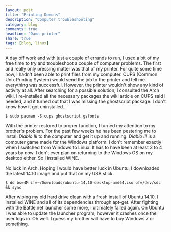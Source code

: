 ```yaml
---
layout: post
title: "Printing Demons"
description: "Computer troubleshooting"
category: blog
comments: true
headline: "Damn printer"
share: true
tags: [blog, linux]
---
```

A day off work and with just a couple of errands to run, I used a bit of my free time to try and troubleshoot a couple of computer problems.  The first and really only pressing matter was that of my printer.  For quite some time now, I hadn't been able to print files from my computer.  CUPS (Common Unix Printing System) would send the job to the printer and tell me everything was successful.  However, the printer wouldn't show any kind of activity at all.  After searching for a possible solution, I consulted the Arch wiki.  I re-installed all the necessary packages the wiki article on CUPS said I needed, and it turned out that I was missing the ghostscript package.  I don't know how it got uninstalled...

<pre><code>$ sudo pacman -S cups ghostscript gsfonts</code></pre>

With the printer restored to proper function, I turned my attention to my brother's problem.  For the past few weeks he has been pestering me to install *Diablo III* to the computer and get it up and running.  *Diablo III* is a computer game made for the Windows platform.  I don't remember exactly when I switched from Windows to Linux.  It has to have been at least 3 to 4 years by now.  I don't ever plan on returning to the Windows OS on my desktop either.  So I installed WINE.

No luck in Arch.  Hoping I would have better luck in Ubuntu, I downloaded the latest 14.10 image and put that on my USB stick.

<pre><code>$ dd bs=4M if=~/Downloads/ubuntu-14.10-desktop-amd64.iso of=/dev/sdc && sync</code></pre>

After wiping my old hard drive clean with a fresh install of Ubuntu 14.10, I installed WINE and all of its dependencies through apt-get.  After fighting with the Battle.net launcher some more, I ultimately failed again.  On Ubuntu I was able to update the launcher program, however it crashes once the user logs in.  Oh well.  I guess my brother will have to buy Windows 7 or something.
